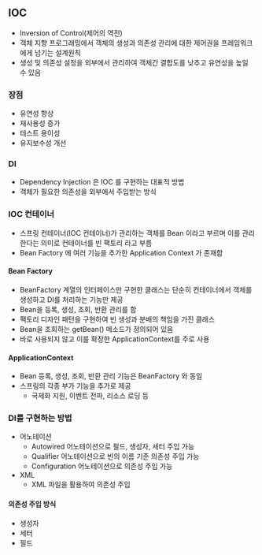 ## IOC
- Inversion of Control(제어의 역전)
- 객체 지향 프로그래밍에서 객체의 생성과 의존성 관리에 대한 제어권을 프레임워크에게 넘기는 설계원칙
- 생성 및 의존성 설정을 외부에서 관리하여 객체간 결합도를 낮추고 유연성을 높일 수 있음

### 장점
- 유연성 향상
- 재사용성 증가
- 테스트 용이성
- 유지보수성 개선

### DI
- Dependency Injection 은 IOC 를 구현하는 대표적 방법
- 객체가 필요한 의존성을 외부에서 주입받는 방식

### IOC 컨테이너
- 스프링 컨테이너(IOC 컨테이너)가 관리하는 객체를 Bean 이라고 부르며 이를 관리한다는 의미로 컨테이너를 빈 팩토리 라고 부름
- Bean Factory 에 여러 기능을 추가한 Application Context 가 존재함

#### Bean Factory
- BeanFactory 계열의 인터페이스만 구현한 클래스는 단순히 컨테이너에서 객체를 생성하고 DI를 처리하는 기능만 제공
- Bean을 등록, 생성, 조회, 반환 관리를 함
- 팩토리 디자인 패턴을 구현하여 빈 생성과 분배의 책임을 가진 클래스
- Bean을 조회하는 getBean() 메소드가 정의되어 있음
- 바로 사용되지 않고 이를 확장한 ApplicationContext를 주로 사용

#### ApplicationContext
- Bean 등록, 생성, 조회, 반환 관리 기능은 BeanFactory 와 동일
- 스프링의 각종 부가 기능을 추가로 제공
  - 국제화 지원, 이벤트 전파, 리소스 로딩 등

### DI를 구현하는 방법
- 어노테이션
  - Autowired 어노테이션으로 필드, 생성자, 세터 주입 가능
  - Qualifier 어노테이션으로 빈의 이름 기준 의존성 주입 가능
  - Configuration 어노테이션으로 의존성 주입 가능
- XML
  - XML 파일을 활용하여 의존성 주입

#### 의존성 주입 방식
- 생성자
- 세터
- 필드